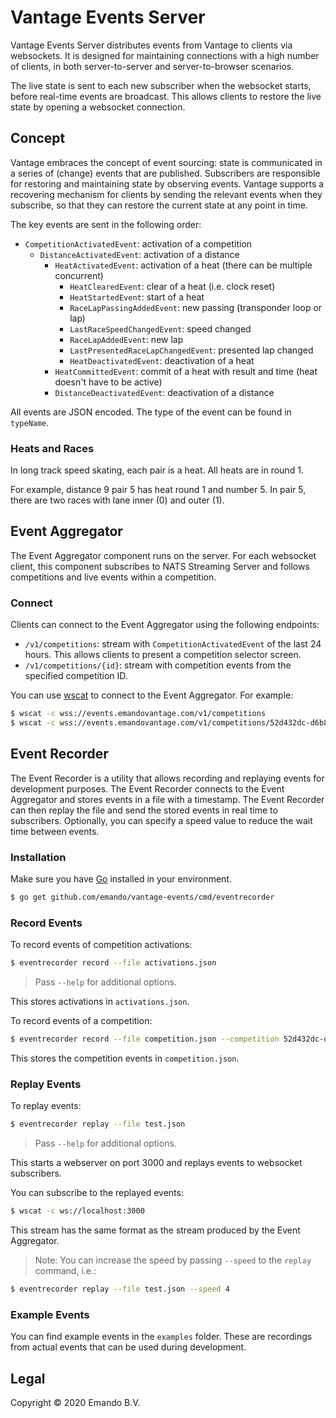 # Vantage Events Server

Vantage Events Server distributes events from Vantage to clients via websockets. It is designed for maintaining connections with a high number of clients, in both server-to-server and server-to-browser scenarios.

The live state is sent to each new subscriber when the websocket starts, before real-time events are broadcast. This allows clients to restore the live state by opening a websocket connection.

## Concept

Vantage embraces the concept of event sourcing: state is communicated in a series of (change) events that are published. Subscribers are responsible for restoring and maintaining state by observing events. Vantage supports a recovering mechanism for clients by sending the relevant events when they subscribe, so that they can restore the current state at any point in time.

The key events are sent in the following order:

- `CompetitionActivatedEvent`: activation of a competition
   - `DistanceActivatedEvent`: activation of a distance
      - `HeatActivatedEvent`: activation of a heat (there can be multiple concurrent)
         - `HeatClearedEvent`: clear of a heat (i.e. clock reset)
         - `HeatStartedEvent`: start of a heat
         - `RaceLapPassingAddedEvent`: new passing (transponder loop or lap)
         - `LastRaceSpeedChangedEvent`: speed changed
         - `RaceLapAddedEvent`: new lap
         - `LastPresentedRaceLapChangedEvent`: presented lap changed
         - `HeatDeactivatedEvent`: deactivation of a heat
      - `HeatCommittedEvent`: commit of a heat with result and time (heat doesn't have to be active)
      - `DistanceDeactivatedEvent`: deactivation of a distance

All events are JSON encoded. The type of the event can be found in `typeName`.

### Heats and Races

In long track speed skating, each pair is a heat. All heats are in round 1.

For example, distance 9 pair 5 has heat round 1 and number 5. In pair 5, there are two races with lane inner (0) and outer (1).

## Event Aggregator

The Event Aggregator component runs on the server. For each websocket client, this component subscribes to NATS Streaming Server and follows competitions and live events within a competition.

### Connect

Clients can connect to the Event Aggregator using the following endpoints:

- `/v1/competitions`: stream with `CompetitionActivatedEvent` of the last 24 hours. This allows clients to present a competition selector screen.
- `/v1/competitions/{id}`: stream with competition events from the specified competition ID.

You can use [wscat](https://github.com/websockets/wscat) to connect to the Event Aggregator. For example:

```bash
$ wscat -c wss://events.emandovantage.com/v1/competitions
$ wscat -c wss://events.emandovantage.com/v1/competitions/52d432dc-d6b8-4045-8a4c-e5e5bdfc8b1e
```

## Event Recorder

The Event Recorder is a utility that allows recording and replaying events for development purposes. The Event Recorder connects to the Event Aggregator and stores events in a file with a timestamp. The Event Recorder can then replay the file and send the stored events in real time to subscribers. Optionally, you can specify a speed value to reduce the wait time between events.

### Installation

Make sure you have [Go](https://golang.org/doc/install) installed in your environment.

```bash
$ go get github.com/emando/vantage-events/cmd/eventrecorder
```

### Record Events

To record events of competition activations:

```bash
$ eventrecorder record --file activations.json
```

>Pass `--help` for additional options.

This stores activations in `activations.json`.

To record events of a competition:

```bash
$ eventrecorder record --file competition.json --competition 52d432dc-d6b8-4045-8a4c-e5e5bdfc8b1e
```

This stores the competition events in `competition.json`.

### Replay Events

To replay events:

```bash
$ eventrecorder replay --file test.json
```

>Pass `--help` for additional options.

This starts a webserver on port 3000 and replays events to websocket subscribers.

You can subscribe to the replayed events:

```bash
$ wscat -c ws://localhost:3000
```

This stream has the same format as the stream produced by the Event Aggregator.

>Note: You can increase the speed by passing `--speed` to the `replay` command, i.e.:
```bash
$ eventrecorder replay --file test.json --speed 4
```

### Example Events

You can find example events in the `examples` folder. These are recordings from actual events that can be used during development.

## Legal

Copyright © 2020 Emando B.V.
